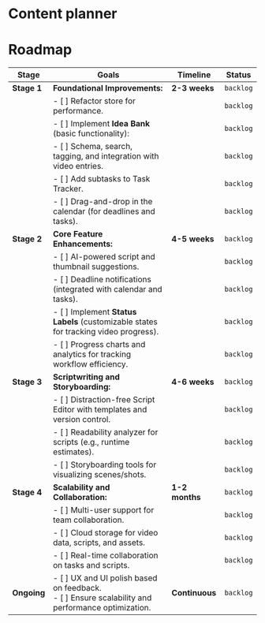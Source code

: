 # Content planner

# Roadmap

| **Stage**        | **Goals**                                                                                                       | **Timeline**        | **Status**         |
|-------------------|----------------------------------------------------------------------------------------------------------------|---------------------|--------------------|
| **Stage 1**      | **Foundational Improvements:**                                                                                 | **2-3 weeks**       | `backlog` |
|                   | - [ ] Refactor store for performance.                                                                         |                     | `backlog` |
|                   | - [ ] Implement **Idea Bank** (basic functionality):                                                          |                     | `backlog` |
|                   |   - [ ] Schema, search, tagging, and integration with video entries.                                          |                     | `backlog` |
|                   | - [ ] Add subtasks to Task Tracker.                                                                           |                     | `backlog` |
|                   | - [ ] Drag-and-drop in the calendar (for deadlines and tasks).                                                |                     | `backlog` |
| **Stage 2**      | **Core Feature Enhancements:**                                                                                 | **4-5 weeks**       | `backlog` |
|                   | - [ ] AI-powered script and thumbnail suggestions.                                                            |                     | `backlog` |
|                   | - [ ] Deadline notifications (integrated with calendar and tasks).                                            |                     | `backlog` |
|                   | - [ ] Implement **Status Labels** (customizable states for tracking video progress).                          |                     | `backlog` |
|                   | - [ ] Progress charts and analytics for tracking workflow efficiency.                                         |                     | `backlog` |
| **Stage 3**      | **Scriptwriting and Storyboarding:**                                                                           | **4-6 weeks**       | `backlog` |
|                   | - [ ] Distraction-free Script Editor with templates and version control.                                      |                     | `backlog` |
|                   | - [ ] Readability analyzer for scripts (e.g., runtime estimates).                                             |                     | `backlog` |
|                   | - [ ] Storyboarding tools for visualizing scenes/shots.                                                       |                     | `backlog` |
| **Stage 4**      | **Scalability and Collaboration:**                                                                             | **1-2 months**      | `backlog` |
|                   | - [ ] Multi-user support for team collaboration.                                                              |                     | `backlog` |
|                   | - [ ] Cloud storage for video data, scripts, and assets.                                                      |                     | `backlog` |
|                   | - [ ] Real-time collaboration on tasks and scripts.                                                           |                     | `backlog` |
| **Ongoing**      | - [ ] UX and UI polish based on feedback.<br>- [ ] Ensure scalability and performance optimization.             | **Continuous**      | `backlog` |
